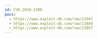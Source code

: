 ```yaml
---
id: CVE-2010-1300
pocs:
  - https://www.exploit-db.com/raw/11947
  - https://www.exploit-db.com/raw/13849
  - https://www.exploit-db.com/raw/13857
---
```

